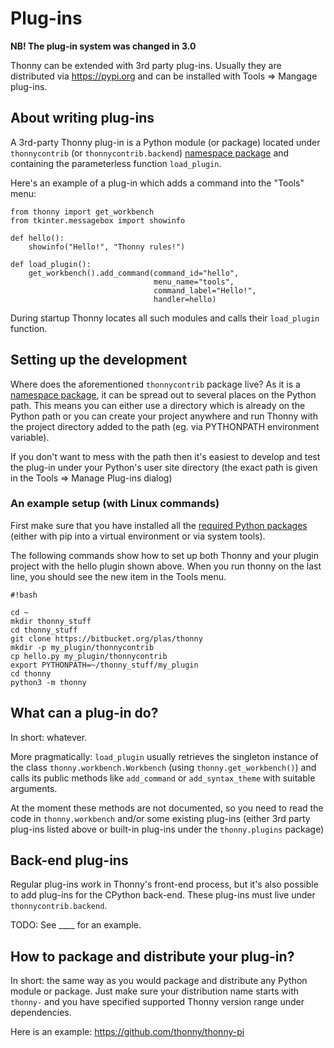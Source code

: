 # Plug-ins

**NB! The plug-in system was changed in 3.0**

Thonny can be extended with 3rd party plug-ins. Usually they are distributed via https://pypi.org and can be installed with Tools => Mangage plug-ins.

## About writing plug-ins

A 3rd-party Thonny plug-in is a Python module (or package) located under `thonnycontrib` (or `thonnycontrib.backend`) [namespace package](https://packaging.python.org/guides/packaging-namespace-packages/) and containing the parameterless function ``load_plugin``.

Here's an example of a plug-in which adds a command into the "Tools" menu:

```
from thonny import get_workbench
from tkinter.messagebox import showinfo

def hello():
    showinfo("Hello!", "Thonny rules!")

def load_plugin():
    get_workbench().add_command(command_id="hello",
                                menu_name="tools",
                                command_label="Hello!",
                                handler=hello)
```

During startup Thonny locates all such modules and calls their `load_plugin` function.

## Setting up the development

Where does the aforementioned `thonnycontrib` package live? As it is a [namespace package](https://packaging.python.org/guides/packaging-namespace-packages/), it can be spread out to several places on the Python path. This means you can either use a directory which is already on the Python path or you can create your project anywhere and run Thonny with the project directory added to the path (eg. via PYTHONPATH environment variable).

If you don't want to mess with the path then it's easiest to develop and test the plug-in under your Python's user site directory (the exact path is given in the Tools => Manage Plug-ins dialog)

### An example setup (with Linux commands)

First make sure that you have installed all the [required Python packages](https://bitbucket.org/plas/thonny/src/master/requirements.txt?at=master&fileviewer=file-view-default) (either with pip into a virtual environment or via system tools).

The following commands show how to set up both Thonny and your plugin project with the hello plugin shown above. When you run thonny on the last line, you should see the new item in the Tools menu.


```
#!bash

cd ~
mkdir thonny_stuff
cd thonny_stuff
git clone https://bitbucket.org/plas/thonny
mkdir -p my_plugin/thonnycontrib
cp hello.py my_plugin/thonnycontrib
export PYTHONPATH=~/thonny_stuff/my_plugin
cd thonny
python3 -m thonny

```



## What can a plug-in do?

In short: whatever. 

More pragmatically: ``load_plugin`` usually retrieves the singleton instance of the class ``thonny.workbench.Workbench`` (using ``thonny.get_workbench()``) and calls its public methods like ``add_command`` or ``add_syntax_theme`` with suitable arguments.

At the moment these methods are not documented, so you need to read the code in `thonny.workbench` and/or some existing plug-ins (either 3rd party plug-ins listed above or built-in plug-ins under the `thonny.plugins` package)


## Back-end plug-ins

Regular plug-ins work in Thonny's front-end process, but it's also possible to add plug-ins for the CPython back-end. These plug-ins must live under `thonnycontrib.backend`.

TODO: See ____ for an example.

## How to package and distribute your plug-in?

In short: the same way as you would package and distribute any Python module or package. Just make sure your distribution name starts with `thonny-` and you have specified supported Thonny version range under dependencies. 

Here is an example: https://github.com/thonny/thonny-pi